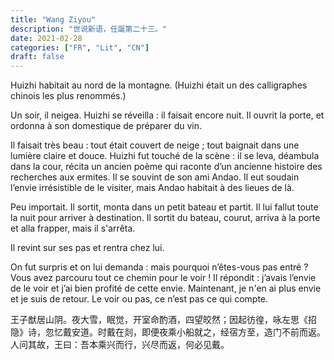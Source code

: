 ```yaml
---
title: "Wang Ziyou"
description: "世说新语，任誕第二十三。"
date: 2021-02-28
categories: ["FR", "Lit", "CN"]
draft: false
---
```


Huizhi habitait au nord de la montagne. (Huizhi était un des calligraphes chinois les plus renommés.)

Un soir, il neigea. Huizhi se réveilla : il faisait encore nuit. Il ouvrit la porte, et ordonna à son domestique de préparer du vin.

Il faisait très beau : tout était couvert de neige ; tout baignait dans une lumière claire et douce. Huizhi fut touché de la scène : il se leva, déambula dans la cour, récita un ancien poème qui raconte d’un ancienne histoire des  recherches aux ermites. Il se souvint de son ami Andao.
Il eut soudain l’envie irrésistible de le visiter, mais Andao habitait à des lieues de là.

Peu importait. Il sortit, monta dans un petit bateau et partit. Il lui fallut toute la nuit pour arriver à destination. Il sortit du bateau, courut, arriva à la porte et alla frapper, mais il s'arrêta.

Il revint sur ses pas et rentra chez lui.

On fut surpris et on lui demanda : mais pourquoi n’êtes-vous pas entré ? Vous avez parcouru tout ce chemin pour le voir ! Il répondit : j’avais l’envie de le voir et j’ai bien profité de cette envie. Maintenant, je n'en ai plus envie et je suis de retour. Le voir ou pas, ce n’est pas ce qui compte.

王子猷居山阴。夜大雪，眠觉，开室命酌酒，四望皎然；因起彷徨，咏左思《招隐》诗，忽忆戴安道。时戴在剡，即便夜乘小船就之，经宿方至，造门不前而返。人问其故，王曰：吾本乘兴而行，兴尽而返，何必见戴。
